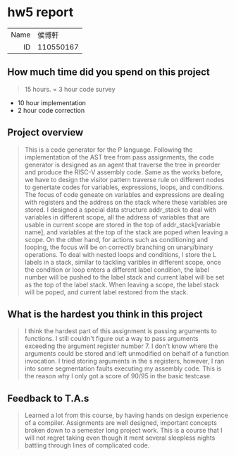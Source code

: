 # hw5 report

|||
|-:|:-|
|Name|侯博軒|
|ID|110550167|

## How much time did you spend on this project

> 15  hours.
= 3 hour code survey
+ 10 hour implementation
+ 2 hour code correction

## Project overview

>This is a code generator for the P language. Following the implementation of the AST tree from pass assignments, the code generator is designed as an agent that traverse the tree in preorder and produce the RISC-V assembly code. 
>Same as the works before, we have to design the visitor pattern traverse rule on different nodes to genertate codes for variables, expressions, loops, and conditions. The focus of code geneate on variables and expressions are dealing with registers and the address on the stack where these variables are stored. I designed a special data structure addr_stack to deal with variables in different scope, all the address of variables that are usable in current scope are stored in the top of addr_stack[variable name], and variables at the top of the stack are poped when leaving a scope. On the other hand, for actions such as conditioning and looping, the focus will be on correctly branching on unary/binary operations. To deal with nested loops and conditions, I store the L labels in a stack, similar to tackling varibles in different scope, once the condition or loop enters a different label condition, the label number will be pushed to the label stack and current label will be set as the top of the label stack. When leaving a scope, the label stack will be poped, and current label restored from the stack. 

## What is the hardest you think in this project

> I think the hardest part of this assignment is passing arguments to functions. I still couldn't figure out a way to pass arguments exceeding the argument register number 7. I don't know where the arguments could be stored and left unmodified on behalf of a function invocation. I tried storing arguments in the s registers, however, I ran into some segmentation faults executing my assembly code. This is the reason why I only got a score of 90/95 in the basic testcase. 

## Feedback to T.A.s

> Learned a lot from this course, by having hands on design experience of a compiler. Assignments are well designed, important concepts broken down to a semester long project work. This is a course that I will not regret taking even though it ment several sleepless nights battling through lines of complicated code.
